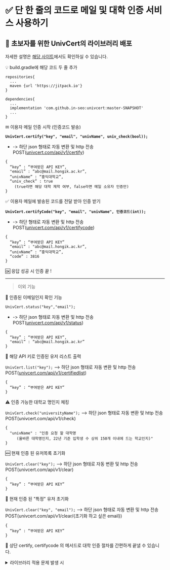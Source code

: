 # ✅ 단 한 줄의 코드로 메일 및 대학 인증 서비스 사용하기

## 🐣 초보자를 위한 UnivCert의 라이브러리 배포

자세한 설명은 [해당 사이트](https://univcert.com/)에서도 확인하실 수 있습니다.

💡 build.gradle에 해당 코드 두 줄 추가

```
repositories{
  ...
  maven {url 'https://jitpack.io'}
}

dependencies{
  ...
  implementation 'com.github.in-seo:univcert:master-SNAPSHOT'
  ...
}
```

✉ 이용자 메일 인증 시작 (인증코드 발송)

**`UnivCert.certify("key", "email", "univName", univ_check(bool));`**

- -> 하단 json 형태로 자동 변환 및 http 전송 POST([univcert.com/api/v1/certify](http://univcert.com/api/v1/certify))

```
{
  “key” : “부여받은 API KEY”,
  "email” : “abc@mail.hongik.ac.kr”,
  “univName” : “홍익대학교”,
  “univ_check” : true
	(true라면 해당 대학 재학 여부, false라면 메일 소유자 인증만)
}
```

✅ 이용자 메일에 발송된 코드를 전달 받아 인증 받기

**`UnivCert.certifyCode("key", "email", "univName", 인증코드(int));`**

- -> 하단 형태로 자동 변환 및 http 전송 POST([univcert.com/api/v1/certifycode](http://univcert.com/api/v1/certifycode))

```
{
  “key” : “부여받은 API KEY”
  “email” : "abc@mail.hongik.ac.kr”,
  “univName” : “홍익대학교”,
  “code” : 3816
}
```

🆗 응답 성공 시 인증 끝 !

---

> 이외 기능
> 

📂 인증된 이메일인지 확인 기능

`UnivCert.status("key","email");`

- -> 하단 json 형태로 자동 변환 및 http 전송 POST([univcert.com/api/v1/status](http://univcert.com/api/v1/status))

```
{
  “key” : “부여받은 API KEY”,
  "email” : “abc@mail.hongik.ac.kr”
}
```

📜 해당 API 키로 인증된 유저 리스트 출력

`UnivCert.list("key");`
--> 하단 json 형태로 자동 변환 및 http 전송 POST([univcert.com/api/v1/certifiedlist](http://univcert.com/api/v1/certifiedlist))

```
{
  “key” : “부여받은 API KEY”
}
```

⚠️ 인증 가능한 대학교 명인지 체킹 

`UnivCert.check("universityName");`
--> 하단 json 형태로 자동 변환 및 http 전송 POST(univcert.com/api/v1/check)

```
{
  "univName" : "인증 요청 할 대학명 
     (올바른 대학명인지, 22년 기준 입학생 수 상위 150개 이내에 드는 학교인지)"
}
```

🆕 현재 인증 된 유저목록 초기화

`UnivCert.clear("key");`
--> 하단 json 형태로 자동 변환 및 http 전송 POST(univcert.com/api/v1/clear)

```
{
  “key” : “부여받은 API KEY”
}
```

📛 현재 인증 된 "특정" 유저 초기화

`UnivCert.clear("key", "email");`
--> 하단 json 형태로 자동 변환 및 http 전송 POST(univcert.com/api/v1/clear/{초기화 하고 싶은 email})

```
{
  “key” : “부여받은 API KEY”
}
```

👼 상단 certify, certifycode 의 메서드로 대학 인증 절차를 간편하게 끝낼 수 있습니다.



<details>
	<summary> 라이브러리 적용 문제 발생 시 </summary>

1. gradle 의 버전이 일치하지 않아서 생기는 문제일 수 있습니다.
	
    프로젝트 경로/gradle/wrapper/gradle-wrapper.properties 에서
	
    distributionUrl 을 하단의 버전으로 바꿔서 재빌드 해주세요. 
	
    distributionUrl=https\://services.gradle.org/distributions/gradle-7.1-bin.zip

   7.1 이후 버전, 즉 최신 버전인 8.2버전과 자바 17에서도 작동 되는 거 확인했습니다. (23.08.14)

-------------------------------------------------------------------------------------
2. gradle이 라이브러리를 인식하지 못해서 생기는 문제입니다.
	
![refresh](https://user-images.githubusercontent.com/94730032/218086373-ebf296fa-8089-45c7-bc3c-496fa7a27a96.png)
    
    gradle 탭에서 Reload Gradle Project 하시면 정상적으로 실행 가능합니다.

-------------------------------------------------------------------------------------

3. Socket timeOut Exception

   UnivCert 측 서버의 문제입니다. 드문 경우겠지만 문의 주시면 바로 복구하겠습니다.
	
</details>
